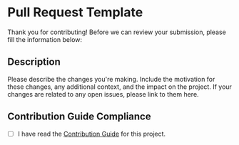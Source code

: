 # Pull Request Template

Thank you for contributing!
Before we can review your submission, please fill the information below:

## Description

Please describe the changes you're making. Include the motivation for these changes, any additional context, and the impact on the project. If your changes are related to any open issues, please link to them here.

## Contribution Guide Compliance

- [ ] I have read the [Contribution Guide](../packages/core/CONTRIBUTING.md) for this project.